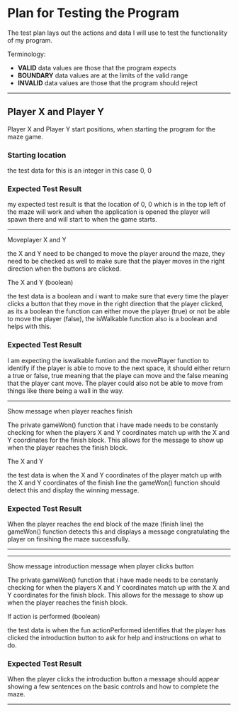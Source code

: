 # Plan for Testing the Program

The test plan lays out the actions and data I will use to test the functionality of my program.

Terminology:

- **VALID** data values are those that the program expects
- **BOUNDARY** data values are at the limits of the valid range
- **INVALID** data values are those that the program should reject

---

## Player X and Player Y 

 Player X and Player Y start positions, when starting the program for the maze game.

### Starting location

the test data for this is an integer in this case 0, 0 

### Expected Test Result

my expected test result is that the location of 0, 0 which is in the top left of the maze will work and when the application is opened the player will spawn there and will start to when the game starts.

---

Moveplayer X and Y

the X and Y need to be changed to move the player around the maze, they need to be checked as well to make sure that the player moves in the right direction when the buttons are clicked.

The X and Y (boolean)

the test data is a boolean and i want to make sure that every time the player clicks a button that they move in the right direction that the player clicked, as its a boolean the function can either move the player (true) or not be able to move the player (false), the isWalkable function also is a boolean and helps with this.

### Expected Test Result

I am expecting the iswalkable funtion and the movePlayer function to identify if the player is able to move to the next space, it should either return a true or false, true meaning that the playe can move and the false meaning that the player cant move. The player could also not be able to move from things like there being a wall in the way.

---

Show message when player reaches finish

The private gameWon() function that i have made needs to be constanly checking for when the players X and Y coordinates match up with the X and Y coordinates for the finish block. This allows for the message to show up when the player reaches the finish block.

The X and Y 

the test data is when the X and Y coordinates of the player match up with the X and Y coordinates of the finish line the gameWon() function should detect this and display the winning message.

### Expected Test Result

When the player reaches the end block of the maze (finish line) the gameWon() function detects this and displays a message congratulating the player on finsihing the maze successfully.

---

---

Show message introduction message when player clicks button

The private gameWon() function that i have made needs to be constanly checking for when the players X and Y coordinates match up with the X and Y coordinates for the finish block. This allows for the message to show up when the player reaches the finish block.

If action is performed (boolean)

the test data is when the fun actionPerformed identifies that the player has clicked the introduction button to ask for help and instructions on what to do.

### Expected Test Result

When the player clicks the introduction button a message should appear showing a few sentences on the basic controls and how to complete the maze.

---
